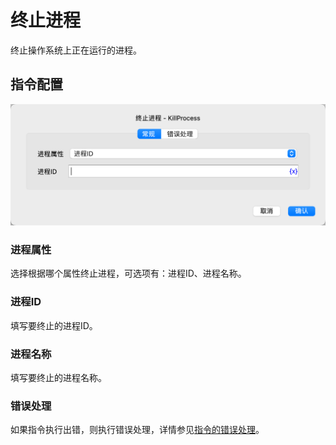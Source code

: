 # 终止进程

终止操作系统上正在运行的进程。

## 指令配置

![终止进程常规配置对话框](kill_process_general_config.png)

### 进程属性

选择根据哪个属性终止进程，可选项有：进程ID、进程名称。

### 进程ID

填写要终止的进程ID。

### 进程名称

填写要终止的进程名称。

### 错误处理

如果指令执行出错，则执行错误处理，详情参见[指令的错误处理](../../manual/error_handling.md)。
